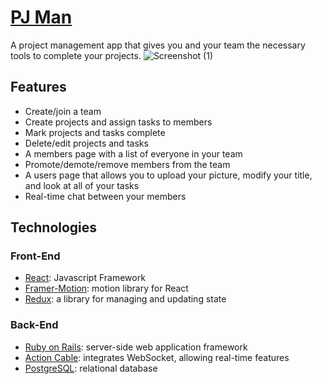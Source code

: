 # [PJ Man](https://pj-man.herokuapp.com/)

A project management app that gives you and your team the necessary tools to complete your projects.
![Screenshot (1)](https://user-images.githubusercontent.com/88467268/145734868-51db9167-c5ae-4a95-96c8-86fceed91964.png)

## Features
* Create/join a team
* Create projects and assign tasks to members
* Mark projects and tasks complete
* Delete/edit projects and tasks
* A members page with a list of everyone in your team
* Promote/demote/remove members from the team
* A users page that allows you to upload your picture, modify your title, and look at all of your tasks
* Real-time chat between your members

## Technologies
### Front-End
* [React](https://reactjs.org/): Javascript Framework
* [Framer-Motion](https://www.framer.com/motion/): motion library for React
* [Redux](https://redux.js.org/): a library for managing and updating state
### Back-End
* [Ruby on Rails](https://rubyonrails.org/): server-side web application framework
* [Action Cable](https://guides.rubyonrails.org/action_cable_overview.html): integrates WebSocket, allowing real-time features
* [PostgreSQL](https://www.postgresql.org/): relational database
